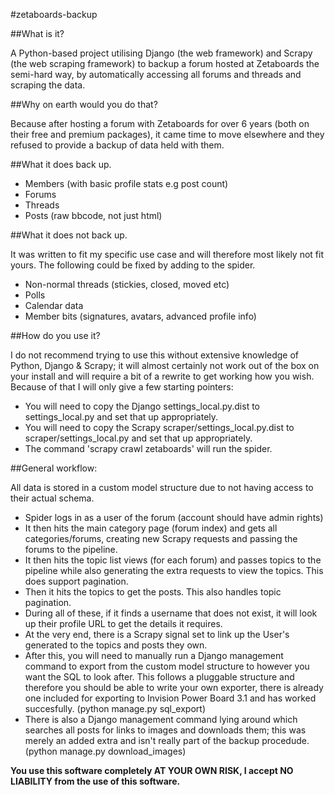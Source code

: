 #zetaboards-backup

##What is it?

A Python-based project utilising Django (the web framework) and Scrapy (the web
scraping framework) to backup a forum hosted at Zetaboards the semi-hard way, by 
automatically accessing all forums and threads and scraping the data.

##Why on earth would you do that?

Because after hosting a forum with Zetaboards for over 6 years (both on their
free and premium packages), it came time to move elsewhere and they refused to
provide a backup of data held with them.

##What it does back up.

* Members (with basic profile stats e.g post count)
* Forums
* Threads
* Posts (raw bbcode, not just html)

##What it does not back up.

It was written to fit my specific use case and will therefore most likely not
fit yours. The following could be fixed by adding to the spider.

* Non-normal threads (stickies, closed, moved etc)
* Polls
* Calendar data
* Member bits (signatures, avatars, advanced profile info)

##How do you use it?

I do not recommend trying to use this without extensive knowledge of Python,
Django & Scrapy; it will almost certainly not work out of the box on your
install and will require a bit of a rewrite to get working how you wish. 
Because of that I will only give a few starting pointers:

* You will need to copy the Django settings_local.py.dist to settings_local.py
  and set that up appropriately.
* You will need to copy the Scrapy scraper/settings_local.py.dist to
  scraper/settings_local.py and set that up appropriately.
* The command 'scrapy crawl zetaboards' will run the spider.

##General workflow:

All data is stored in a custom model structure due to not having access to
their actual schema.

* Spider logs in as a user of the forum (account should have admin rights)
* It then hits the main category page (forum index) and gets all
  categories/forums, creating new Scrapy requests and passing the forums to the
  pipeline.
* It then hits the topic list views (for each forum) and passes topics to the
  pipeline while also generating the extra requests to view the topics. This
  does support pagination.
* Then it hits the topics to get the posts. This also handles topic pagination.
* During all of these, if it finds a username that does not exist, it will look
  up their profile URL to get the details it requires.
* At the very end, there is a Scrapy signal set to link up the User's generated
  to the topics and posts they own.
* After this, you will need to manually run a Django management command to
  export from the custom model structure to however you want the SQL to look
  after. This follows a pluggable structure and therefore you should be able to
  write your own exporter, there is already one included for exporting to
  Invision Power Board 3.1 and has worked succesfully. (python manage.py sql_export)
* There is also a Django management command lying around which searches all posts for
  links to images and downloads them; this was merely an added extra and isn't
  really part of the backup procedude. (python manage.py download_images)

**You use this software completely AT YOUR OWN RISK, I accept NO LIABILITY from the
use of this software.**

